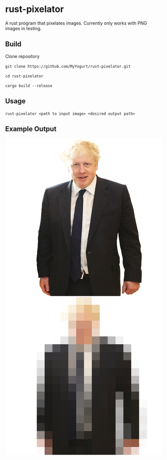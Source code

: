 # rust-pixelator
A rust program that pixelates images. Currently only works with PNG images in testing.

## Build

Clone repository

`git clone https://github.com/MyYogurt/rust-pixelator.git`

`cd rust-pixelator`

`cargo build --release`

## Usage

`rust-pixelator <path to input image> <desired output path>`

## Example Output

![Boris Johnson](images/boris%20johnson.png) ![Pixelated Boris Johnson](images/pixelated.png)